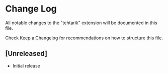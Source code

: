 # Change Log

All notable changes to the "tehtarik" extension will be documented in this file.

Check [Keep a Changelog](http://keepachangelog.com/) for recommendations on how to structure this file.

## [Unreleased]

- Initial release